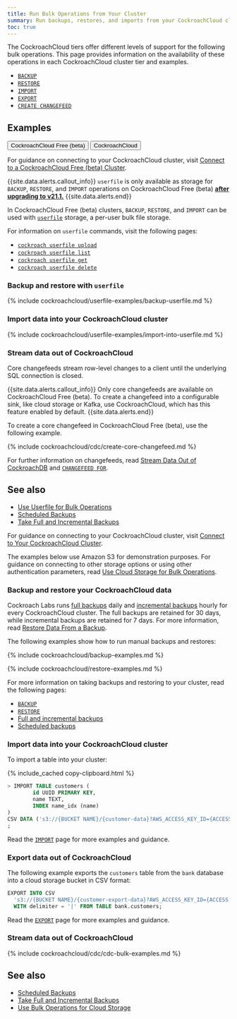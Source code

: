 ```yaml
---
title: Run Bulk Operations from Your Cluster
summary: Run backups, restores, and imports from your CockroachCloud cluster.
toc: true
---
```


The CockroachCloud tiers offer different levels of support for the following bulk operations. This page provides information on the availability of these operations in each CockroachCloud cluster tier and examples.

- [`BACKUP`](../{{site.versions["stable"]}}/backup.html)
- [`RESTORE`](../{{site.versions["stable"]}}/restore.html)
- [`IMPORT`](../{{site.versions["stable"]}}/import.html)
- [`EXPORT`](../{{site.versions["stable"]}}/export.html)
- [`CREATE CHANGEFEED`](../{{site.versions["stable"]}}/create-changefeed.html)

## Examples

<div class="filters clearfix">
  <button class="filter-button" data-scope="cc-free">CockroachCloud Free (beta) </button>
  <button class="filter-button" data-scope="cc-ded">CockroachCloud</button>
</div>

<section class="filter-content" markdown="1" data-scope="cc-free">

For guidance on connecting to your CockroachCloud cluster, visit [Connect to a CockroachCloud Free (beta) Cluster](connect-to-a-free-cluster.html).

{{site.data.alerts.callout_info}}
`userfile` is only available as storage for `BACKUP`, `RESTORE`, and `IMPORT` operations on CockroachCloud Free (beta) [**after upgrading to v21.1.**](upgrade-to-v21.1.html)
{{site.data.alerts.end}}

In CockroachCloud Free (beta) clusters, `BACKUP`, `RESTORE`, and `IMPORT` can be used with [`userfile`](../{{site.versions["stable"]}}/use-userfile-for-bulk-operations.html) storage, a per-user bulk file storage.

For information on `userfile` commands, visit the following pages:

- [`cockroach userfile upload`](../{{site.versions["stable"]}}/cockroach-userfile-upload.html)
- [`cockroach userfile list`](../{{site.versions["stable"]}}/cockroach-userfile-list.html)
- [`cockroach userfile get`](../{{site.versions["stable"]}}/cockroach-userfile-get.html)
- [`cockroach userfile delete`](../{{site.versions["stable"]}}/cockroach-userfile-delete.html)

### Backup and restore with `userfile`

{% include cockroachcloud/userfile-examples/backup-userfile.md %}

### Import data into your CockroachCloud cluster

{% include cockroachcloud/userfile-examples/import-into-userfile.md %}

### Stream data out of CockroachCloud

Core changefeeds stream row-level changes to a client until the underlying SQL connection is closed.

{{site.data.alerts.callout_info}}
Only core changefeeds are available on CockroachCloud Free (beta). To create a changefeed into a configurable sink, like cloud storage or Kafka, use CockroachCloud, which has this feature enabled by default.
{{site.data.alerts.end}}

To create a core changefeed in CockroachCloud Free (beta), use the following example.

{% include cockroachcloud/cdc/create-core-changefeed.md %}

For further information on changefeeds, read [Stream Data Out of CockroachDB](../{{site.versions["stable"]}}/stream-data-out-of-cockroachdb-using-changefeeds.html) and [`CHANGEFEED FOR`](../{{site.versions["stable"]}}/changefeed-for.html).

## See also

- [Use Userfile for Bulk Operations](../{{site.versions["stable"]}}/use-userfile-for-bulk-operations.html)
- [Scheduled Backups](../{{site.versions["stable"]}}/manage-a-backup-schedule.html)
- [Take Full and Incremental Backups](../{{site.versions["stable"]}}/take-full-and-incremental-backups.html)

</section>

<section class="filter-content" markdown="1" data-scope="cc-ded">

For guidance on connecting to your CockroachCloud cluster, visit [Connect to Your CockroachCloud Cluster](connect-to-your-cluster.html).

The examples below use Amazon S3 for demonstration purposes. For guidance on connecting to other storage options or using other authentication parameters, read [Use Cloud Storage for Bulk Operations](../{{site.versions["stable"]}}/use-cloud-storage-for-bulk-operations.html).

### Backup and restore your CockroachCloud data

Cockroach Labs runs [full backups](../{{site.versions["stable"]}}/take-full-and-incremental-backups.html#full-backups) daily and [incremental backups](../{{site.versions["stable"]}}/take-full-and-incremental-backups.html#incremental-backups) hourly for every CockroachCloud cluster. The full backups are retained for 30 days, while incremental backups are retained for 7 days. For more information, read [Restore Data From a Backup](../cockroachcloud/backups-page.html).

The following examples show how to run manual backups and restores:

{% include cockroachcloud/backup-examples.md %}

{% include cockroachcloud/restore-examples.md %}

For more information on taking backups and restoring to your cluster, read the following pages:

- [`BACKUP`](../{{site.versions["stable"]}}/backup.html)
- [`RESTORE`](../{{site.versions["stable"]}}/restore.html)
- [Full and incremental backups](../{{site.versions["stable"]}}/take-full-and-incremental-backups.html)
- [Scheduled backups](../{{site.versions["stable"]}}/manage-a-backup-schedule.html)

### Import data into your CockroachCloud cluster

To import a table into your cluster:

{% include_cached copy-clipboard.html %}
~~~ sql
> IMPORT TABLE customers (
		id UUID PRIMARY KEY,
		name TEXT,
		INDEX name_idx (name)
)
CSV DATA ('s3://{BUCKET NAME}/{customer-data}?AWS_ACCESS_KEY_ID={ACCESS KEY}&AWS_SECRET_ACCESS_KEY={SECRET ACCESS KEY}')
;
~~~

Read the [`IMPORT`](../{{site.versions["stable"]}}/import.html) page for more examples and guidance.

### Export data out of CockroachCloud

The following example exports the `customers` table from the `bank` database into a cloud storage bucket in CSV format:

~~~sql
EXPORT INTO CSV
  's3://{BUCKET NAME}/{customer-export-data}?AWS_ACCESS_KEY_ID={ACCESS KEY}&AWS_SECRET_ACCESS_KEY={SECRET ACCESS KEY}'
  WITH delimiter = '|' FROM TABLE bank.customers;
~~~

Read the [`EXPORT`](../{{site.versions["stable"]}}/export.html) page for more examples and guidance.

### Stream data out of CockroachCloud

{% include cockroachcloud/cdc/cdc-bulk-examples.md %}

## See also

- [Scheduled Backups](../{{site.versions["stable"]}}/manage-a-backup-schedule.html)
- [Take Full and Incremental Backups](../{{site.versions["stable"]}}/take-full-and-incremental-backups.html)
- [Use Bulk Operations for Cloud Storage](../{{site.versions["stable"]}}/use-cloud-storage-for-bulk-operations.html)

</section>

